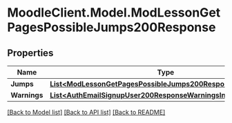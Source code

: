 # MoodleClient.Model.ModLessonGetPagesPossibleJumps200Response

## Properties

Name | Type | Description | Notes
------------ | ------------- | ------------- | -------------
**Jumps** | [**List&lt;ModLessonGetPagesPossibleJumps200ResponseJumpsInner&gt;**](ModLessonGetPagesPossibleJumps200ResponseJumpsInner.md) |  | 
**Warnings** | [**List&lt;AuthEmailSignupUser200ResponseWarningsInner&gt;**](AuthEmailSignupUser200ResponseWarningsInner.md) |  | [optional] 

[[Back to Model list]](../README.md#documentation-for-models) [[Back to API list]](../README.md#documentation-for-api-endpoints) [[Back to README]](../README.md)

